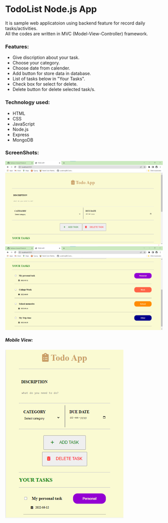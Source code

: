 <h1> TodoList Node.js App </h1>

<p> 
    It is sample web applicatoion using backend feature for record daily tasks/activities.</br>
    All the codes are written in MVC (Model-View-Controller) framework. 
</p>

<h3> Features: </h3>

<ul>
    <li>Give discription about your task.</li>
    <li>Choose your category.</li>
    <li>Choose date from calender.</li>
    <li>Add button for store data in database.</li>
    <li>List of tasks below in "Your Tasks".</li>
    <li>Check box for select for delete.</li>
    <li>Delete button for delete selected task/s.</li>
</ul>

<h3> Technology used: </h3>

<ul>
    <li>HTML</li>
    <li>CSS</li>
    <li>JavaScript</li>
    <li>Node.js</li>
    <li>Express</li>
    <li>MongoDB</li>
</ul>

<h3> ScreenShots: </h3>

<div>
    <img src="./screenshots/todoList_1.png"  style="display:inline-block"/>
    <img src="./screenshots/todoList_2.png"  style="display:inline-block"/>
</div>

<h5> Mobile View: </h5>

<img src="./screenshots/todolist_mobile.png"  style="display:inline-block"/>


